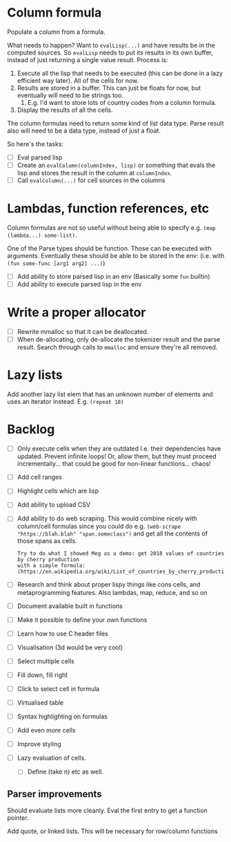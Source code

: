# Column formula

Populate a column from a formula.

What needs to happen? Want to `evalLisp(...)` and have results be in the computed sources.
So `evalLisp` needs to put its results in its own buffer, instead of just returning a single value result.
Process is:

1. Execute all the lisp that needs to be executed (this can be done in a lazy efficient way later). All of the cells for now.
2. Results are stored in a buffer. This can just be floats for now, but eventually will need to be strings too.
   1. E.g. I'd want to store lots of country codes from a column formula.
3. Display the results of all the cells.

The column formulas need to return some kind of list data type.
Parse result also will need to be a data type, instead of just a float.

So here's the tasks:

- [ ] Eval parsed lisp
- [ ] Create an `evalColumn(columnIndex, lisp)` or something that evals the lisp and stores the result in the column at `columnIndex`.
- [ ] Call `evalColumn(...)` for cell sources in the columns

# Lambdas, function references, etc

Column formulas are not so useful without being able to specify
e.g. `(map (lambda...) some-list)`.

One of the Parse types should be function. Those can be executed with arguments.
Eventually these should be able to be stored in the env:
(i.e. with `(fun some-func [arg1 arg2] ...)`)

- [ ] Add ability to store parsed lisp in an env
      (Basically some `fun` builtin)
- [ ] Add ability to execute parsed lisp in the env

# Write a proper allocator

- [ ] Rewrite mmalloc so that it can be deallocated.
- [ ] When de-allocating, only de-allocate the tokenizer result and the parse result. Search through calls to `mmalloc` and ensure they're all removed.

# Lazy lists

Add another lazy list elem that has an unknown number of elements and
uses an iterator instead. E.g. `(repeat 10)`

# Backlog

- [ ] Only execute cells when they are outdated
  I.e. their dependencies have updated.
  Prevent infinite loops!
  Or, allow them, but they must proceed incrementally... that could be good for non-linear functions... chaos!
- [ ] Add cell ranges
- [ ] Highlight cells which are lisp
- [ ] Add ability to upload CSV
- [ ] Add ability to do web scraping. This would combine nicely with column/cell formulas
      since you could do e.g. `(web-scrape "https://blah.blah" "span.someclass")`
      and get all the contents of those spans as cells.

      Try to do what I showed Meg as a demo: get 2018 values of countries by cherry production
      with a simple formula:
      (https://en.wikipedia.org/wiki/List_of_countries_by_cherry_production)

- [ ] Research and think about proper lispy things like cons cells,
  and metaprogramming features.
  Also lambdas, map, reduce, and so on
- [ ] Document available built in functions
- [ ] Make it possible to define your own functions
- [ ] Learn how to use C header files
- [ ] Visualisation (3d would be very cool)
- [ ] Select multiple cells
- [ ] Fill down, fill right
- [ ] Click to select cell in formula
- [ ] Virtualised table
- [ ] Syntax highlighting on formulas
- [ ] Add even more cells
- [ ] Improve styling
- [ ] Lazy evaluation of cells.
  - [ ] Define (take n) etc as well.

## Parser improvements

Should evaluate lists more cleanly. Eval the first entry to get a function pointer.

Add quote, or linked lists. This will be necessary for row/column functions